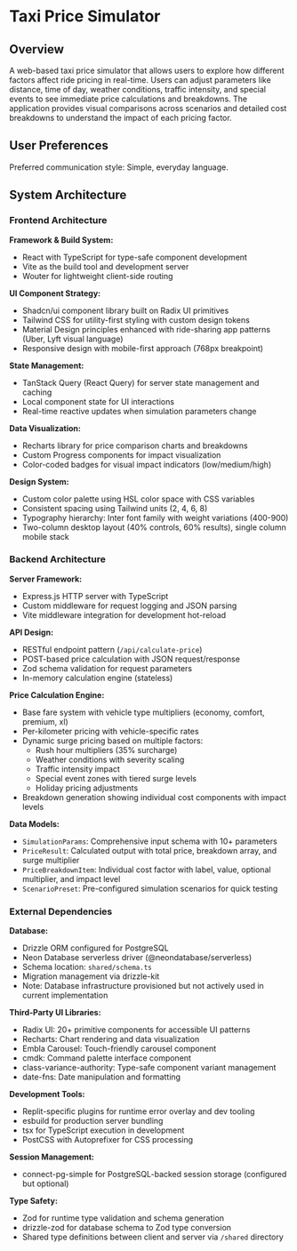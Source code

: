 # Taxi Price Simulator

## Overview

A web-based taxi price simulator that allows users to explore how different factors affect ride pricing in real-time. Users can adjust parameters like distance, time of day, weather conditions, traffic intensity, and special events to see immediate price calculations and breakdowns. The application provides visual comparisons across scenarios and detailed cost breakdowns to understand the impact of each pricing factor.

## User Preferences

Preferred communication style: Simple, everyday language.

## System Architecture

### Frontend Architecture

**Framework & Build System:**
- React with TypeScript for type-safe component development
- Vite as the build tool and development server
- Wouter for lightweight client-side routing

**UI Component Strategy:**
- Shadcn/ui component library built on Radix UI primitives
- Tailwind CSS for utility-first styling with custom design tokens
- Material Design principles enhanced with ride-sharing app patterns (Uber, Lyft visual language)
- Responsive design with mobile-first approach (768px breakpoint)

**State Management:**
- TanStack Query (React Query) for server state management and caching
- Local component state for UI interactions
- Real-time reactive updates when simulation parameters change

**Data Visualization:**
- Recharts library for price comparison charts and breakdowns
- Custom Progress components for impact visualization
- Color-coded badges for visual impact indicators (low/medium/high)

**Design System:**
- Custom color palette using HSL color space with CSS variables
- Consistent spacing using Tailwind units (2, 4, 6, 8)
- Typography hierarchy: Inter font family with weight variations (400-900)
- Two-column desktop layout (40% controls, 60% results), single column mobile stack

### Backend Architecture

**Server Framework:**
- Express.js HTTP server with TypeScript
- Custom middleware for request logging and JSON parsing
- Vite middleware integration for development hot-reload

**API Design:**
- RESTful endpoint pattern (`/api/calculate-price`)
- POST-based price calculation with JSON request/response
- Zod schema validation for request parameters
- In-memory calculation engine (stateless)

**Price Calculation Engine:**
- Base fare system with vehicle type multipliers (economy, comfort, premium, xl)
- Per-kilometer pricing with vehicle-specific rates
- Dynamic surge pricing based on multiple factors:
  - Rush hour multipliers (35% surcharge)
  - Weather conditions with severity scaling
  - Traffic intensity impact
  - Special event zones with tiered surge levels
  - Holiday pricing adjustments
- Breakdown generation showing individual cost components with impact levels

**Data Models:**
- `SimulationParams`: Comprehensive input schema with 10+ parameters
- `PriceResult`: Calculated output with total price, breakdown array, and surge multiplier
- `PriceBreakdownItem`: Individual cost factor with label, value, optional multiplier, and impact level
- `ScenarioPreset`: Pre-configured simulation scenarios for quick testing

### External Dependencies

**Database:**
- Drizzle ORM configured for PostgreSQL
- Neon Database serverless driver (@neondatabase/serverless)
- Schema location: `shared/schema.ts`
- Migration management via drizzle-kit
- Note: Database infrastructure provisioned but not actively used in current implementation

**Third-Party UI Libraries:**
- Radix UI: 20+ primitive components for accessible UI patterns
- Recharts: Chart rendering and data visualization
- Embla Carousel: Touch-friendly carousel component
- cmdk: Command palette interface component
- class-variance-authority: Type-safe component variant management
- date-fns: Date manipulation and formatting

**Development Tools:**
- Replit-specific plugins for runtime error overlay and dev tooling
- esbuild for production server bundling
- tsx for TypeScript execution in development
- PostCSS with Autoprefixer for CSS processing

**Session Management:**
- connect-pg-simple for PostgreSQL-backed session storage (configured but optional)

**Type Safety:**
- Zod for runtime type validation and schema generation
- drizzle-zod for database schema to Zod type conversion
- Shared type definitions between client and server via `/shared` directory